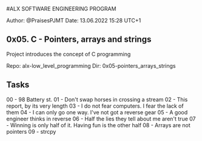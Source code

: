 #ALX SOFTWARE ENGINEERING PROGRAM 

Author:         @PraisesPJMT
Date:           13.06.2022 15:28 UTC+1


## 0x05. C - Pointers, arrays and strings
Project introduces the concept of C programming

Repo:   alx-low_level_programming
Dir:    0x05-pointers_arrays_strings

## Tasks
00 - 98 Battery st.
01 - Don't swap horses in crossing a stream
02 - This report, by its very length
03 - I do not fear computers. I fear the lack of them
04 - I can only go one way. I've not got a reverse gear
05 - A good engineer thinks in reverse
06 - Half the lies they tell about me aren't true
07 - Winning is only half of it. Having fun is the other half
08 - Arrays are not pointers
09 - strcpy
